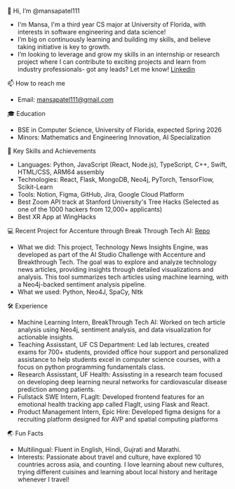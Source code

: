👋 Hi, I’m @mansapatel111
- I'm Mansa, I'm a third year CS major at University of Florida, with interests in software engineering and data science!
- I’m big on continuously learning and building my skills, and believe taking initiative is key to growth.
- I’m looking to leverage and grow my skills in an internship or research project where I can contribute to exciting projects and learn from industry professionals- got any leads? Let me know! [Linkedin](https://www.linkedin.com/in/mansa-patel/)

📫 How to reach me
- Email: mansapatel111@gmail.com 

🎓 Education
- BSE in Computer Science, University of Florida, expected Spring 2026
- Minors: Mathematics and Engineering Innovation, AI Specialization 

🌟 Key Skills and Achievements
- Languages: Python, JavaScript (React, Node.js), TypeScript, C++, Swift, HTML/CSS, ARM64 assembly
- Technologies: React, Flask, MongoDB,  Neo4j, PyTorch, TensorFlow, Scikit-Learn
- Tools: Notion, Figma, GitHub, Jira, Google Cloud Platform
- Best Zoom API track at Stanford University's Tree Hacks (Selected as one of the 1000 hackers from 12,000+ applicants)
- Best XR App at WingHacks 

💻 Recent Project for Accenture through Break Through Tech AI: [Repo](https://github.com/oyu-e/btt-accenture1c/tree/main)  
- What we did: This project, Technology News Insights Engine, was developed as part of the AI Studio Challenge with Accenture and Breakthrough Tech. The goal was to explore and analyze technology news articles, providing insights through detailed visualizations and analysis. This tool summarizes tech articles using machine learning, with a Neo4j-backed sentiment analysis pipeline.
- What we used: Python, Neo4J, SpaCy, Nltk

🛠️ Experience
- Machine Learning Intern, BreakThrough Tech AI: Worked on tech article analysis using Neo4j, sentiment analysis, and data visualization for actionable insights.
- Teaching Assisstant, UF CS Department: Led lab lectures, created exams for 700+ students, provided office hour support and personalized assistance to help students excel in computer 
  science courses, with a focus on python programming fundamentals class.
- Research Assisstant, UF Health: Assissting in a research team focused on developing deep learning neural networks for cardiovascular disease prediction among patients.
- Fullstack SWE Intern, FLagIt: Developed frontend features for an emotional health tracking app called FlagIt, using Flask and React.
- Product Management Intern, Epic Hire: Developed figma designs for a recruiting platform designed for AVP and spatial computing platforms

🌏 Fun Facts
- Multilingual: Fluent in English, Hindi, Gujrati and Marathi.
- Interests: Passionate about travel and culture, have explored 10 countries across asia, and counting. I love learning about new cultures, trying different cuisines and learning about local history and heritage whenever I travel!




